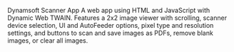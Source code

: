 Dynamsoft Scanner App
A web app using HTML and JavaScript with Dynamic Web TWAIN. Features a 2x2 image viewer with scrolling, scanner device selection, UI and AutoFeeder options, pixel type and resolution settings, and buttons to scan and save images as PDFs, remove blank images, or clear all images.
